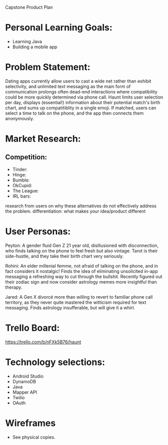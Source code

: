 Capstone Product Plan

# Personal Learning Goals: 
- Learning Java
- Building a mobile app

# Problem Statement: 

Dating apps currently allow users to cast a wide net rather than exhibit selectivity, and unlimited text messaging as the main form of communication prolongs often dead-end interactions where compatibility could be more quickly determined via phone call. Haunt limits user selection per day, displays (essential!) information about their potential match's birth chart, and sums up compatitiblity in a single emoji. If matched, users can select a time to talk on the phone, and the app then connects them anonymously.

# Market Research:

## Competition:
- Tinder: 
- Hinge: 
- Bumble: 
- OkCupid: 
- The League: 
- IRL bars: 

research from users on why these alternatives do not effectively address the problem.
differentiation: what makes your idea/product different

# User Personas: 
Peyton: A gender fluid Gen Z 21 year old, disillusioned with disconnection, who finds talking on the phone to feel fresh but also vintage. Tarot is their side-hustle, and they take their birth chart very seriously. 

Rohini: An elder millenial femme, not afraid of talking on the phone, and in fact considers it nostalgic! Finds the idea of eliminating unsolicited in-app messaging a refreshing way to cut through the bullshit. Recently figured out their zodiac sign and now consider astrology memes more insightful than therapy.

Jared: A Gen X divorcé more than willing to revert to familiar phone call territory, as they never quite mastered the witticism required for text messaging. Finds astrology insufferable, but will give it a whirl.

# Trello Board:
https://trello.com/b/nFXk5B76/haunt

# Technology selections:
- Android Studio
- DynamoDB
- Java
- Mapper API
- Twilio
- OAuth

# Wireframes
- See physical copies.

